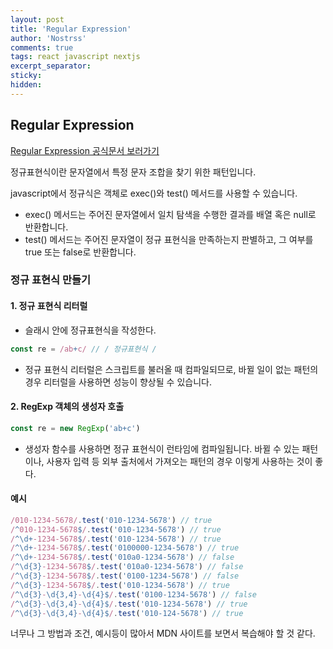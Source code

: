 ```yaml
---
layout: post
title: 'Regular Expression'
author: 'Nostrss'
comments: true
tags: react javascript nextjs
excerpt_separator:
sticky:
hidden:
---
```


## Regular Expression

[Regular Expression 공식문서 보러가기](https://developer.mozilla.org/ko/docs/Web/JavaScript/Guide/Regular_Expressions)

정규표현식이란 문자열에서 특정 문자 조합을 찾기 위한 패턴입니다.

javascript에서 정규식은 객체로 exec()와 test() 메서드를 사용할 수 있습니다.
- exec() 메서드는 주어진 문자열에서 일치 탐색을 수행한 결과를 배열 혹은 null로 반환합니다.
- test() 메서드는 주어진 문자열이 정규 표현식을 만족하는지 판별하고, 그 여부를 true 또는 false로 반환합니다.

### 정규 표현식 만들기
#### 1. 정규 표현식 리터럴
- 슬래시 안에 정규표현식을 작성한다.

```javascript
const re = /ab+c/ // / 정규표현식 /
```
- 정규 표현식 리터럴은 스크립트를 불러올 때 컴파일되므로, 바뀔 일이 없는 패턴의 경우 리터럴을 사용하면 성능이 향상될 수 있습니다.

#### 2. RegExp 객체의 생성자 호출
```javascript
const re = new RegExp('ab+c')
```
- 생성자 함수를 사용하면 정규 표현식이 런타임에 컴파일됩니다. 바뀔 수 있는 패턴이나, 사용자 입력 등 외부 출처에서 가져오는 패턴의 경우 이렇게 사용하는 것이 좋다.

#### 예시
```javascript
/010-1234-5678/.test('010-1234-5678') // true
/^010-1234-5678$/.test('010-1234-5678') // true
/^\d+-1234-5678$/.test('010-1234-5678') // true
/^\d+-1234-5678$/.test('0100000-1234-5678') // true
/^\d+-1234-5678$/.test('010a0-1234-5678') // false
/^\d{3}-1234-5678$/.test('010a0-1234-5678') // false
/^\d{3}-1234-5678$/.test('0100-1234-5678') // false
/^\d{3}-1234-5678$/.test('010-1234-5678') // true
/^\d{3}-\d{3,4}-\d{4}$/.test('0100-1234-5678') // false
/^\d{3}-\d{3,4}-\d{4}$/.test('010-1234-5678') // true
/^\d{3}-\d{3,4}-\d{4}$/.test('010-124-5678') // true
```

너무나 그 방법과 조건, 예시등이 많아서 MDN 사이트를 보면서 복습해야 할 것 같다.
 


